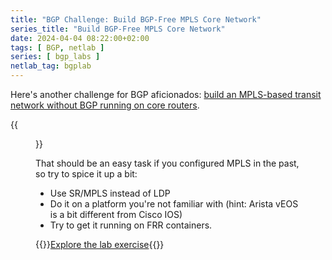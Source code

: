 ```yaml
---
title: "BGP Challenge: Build BGP-Free MPLS Core Network"
series_title: "Build BGP-Free MPLS Core Network"
date: 2024-04-04 08:22:00+02:00
tags: [ BGP, netlab ]
series: [ bgp_labs ]
netlab_tag: bgplab
---
```

Here's another challenge for BGP aficionados: [build an MPLS-based transit network without BGP running on core routers](https://bgplabs.net/challenge/40-mpls-core/).

{{<figure src="https://bgplabs.net/challenge/topology-mpls-core.png">}}

That should be an easy task if you configured MPLS in the past, so try to spice it up a bit:

* Use SR/MPLS instead of LDP
* Do it on a platform you're not familiar with (hint: Arista vEOS is a bit different from Cisco IOS)
* Try to get it running on FRR containers.

{{<jump>}}[Explore the lab exercise](https://bgplabs.net/challenge/40-mpls-core/){{</jump>}}
